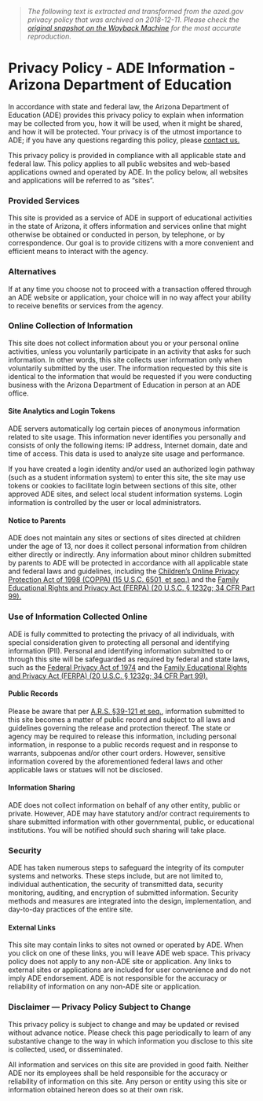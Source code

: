 > *The following text is extracted and transformed from the azed.gov privacy policy that was archived on 2018-12-11. Please check the [original snapshot on the Wayback Machine](https://web.archive.org/web/20181211030540id_/http%3A//www.azed.gov/adeinfo/privacy) for the most accurate reproduction.*

# Privacy Policy - ADE Information - Arizona Department of Education

In accordance with state and federal law, the Arizona Department of Education (ADE) provides this privacy policy to explain when information may be collected from you, how it will be used, when it might be shared, and how it will be protected. Your privacy is of the utmost importance to ADE; if you have any questions regarding this policy, please [contact us.](http://www.azed.gov/adeinfo/contact/)

This privacy policy is provided in compliance with all applicable state and federal law. This policy applies to all public websites and web-based applications owned and operated by ADE. In the policy below, all websites and applications will be referred to as “sites”.

### Provided Services

This site is provided as a service of ADE in support of educational activities in the state of Arizona, it offers information and services online that might otherwise be obtained or conducted in person, by telephone, or by correspondence. Our goal is to provide citizens with a more convenient and efficient means to interact with the agency.

### Alternatives

If at any time you choose not to proceed with a transaction offered through an ADE website or application, your choice will in no way affect your ability to receive benefits or services from the agency.

### Online Collection of Information

This site does not collect information about you or your personal online activities, unless you voluntarily participate in an activity that asks for such information. In other words, this site collects user information only when voluntarily submitted by the user. The information requested by this site is identical to the information that would be requested if you were conducting business with the Arizona Department of Education in person at an ADE office.

#### Site Analytics and Login Tokens

ADE servers automatically log certain pieces of anonymous information related to site usage. This information never identifies you personally and consists of only the following items: IP address, Internet domain, date and time of access. This data is used to analyze site usage and performance.

If you have created a login identity and/or used an authorized login pathway (such as a student information system) to enter this site, the site may use tokens or cookies to facilitate login between sections of this site, other approved ADE sites, and select local student information systems. Login information is controlled by the user or local administrators.

#### Notice to Parents

ADE does not maintain any sites or sections of sites directed at children under the age of 13, nor does it collect personal information from children either directly or indirectly. Any information about minor children submitted by parents to ADE will be protected in accordance with all applicable state and federal laws and guidelines, including the [Children’s Online Privacy Protection Act of 1998 (COPPA) (15 U.S.C. 6501, et seq.)](https://www.ftc.gov/enforcement/rules/rulemaking-regulatory-reform-proceedings/childrens-online-privacy-protection-rule) and the [Family Educational Rights and Privacy Act (FERPA) (20 U.S.C. § 1232g; 34 CFR Part 99).](http://www2.ed.gov/policy/gen/guid/fpco/ferpa/index.html)

### Use of Information Collected Online

ADE is fully committed to protecting the privacy of all individuals, with special consideration given to protecting all personal and identifying information (PII). Personal and identifying information submitted to or through this site will be safeguarded as required by federal and state laws, such as the [Federal Privacy Act of 1974](http://www.justice.gov/opcl/privacyact1974.htm) and the [Family Educational Rights and Privacy Act (FERPA) (20 U.S.C. § 1232g; 34 CFR Part 99).](http://www2.ed.gov/policy/gen/guid/fpco/ferpa/index.html)

#### Public Records

Please be aware that per [A.R.S. §39-121 et seq.](http://www.azleg.gov/ArizonaRevisedStatutes.asp?Title=39), information submitted to this site becomes a matter of public record and subject to all laws and guidelines governing the release and protection thereof. The state or agency may be required to release this information, including personal information, in response to a public records request and in response to warrants, subpoenas and/or other court orders. However, sensitive information covered by the aforementioned federal laws and other applicable laws or statues will not be disclosed.

#### Information Sharing

ADE does not collect information on behalf of any other entity, public or private. However, ADE may have statutory and/or contract requirements to share submitted information with other governmental, public, or educational institutions. You will be notified should such sharing will take place.

### Security

ADE has taken numerous steps to safeguard the integrity of its computer systems and networks. These steps include, but are not limited to, individual authentication, the security of transmitted data, security monitoring, auditing, and encryption of submitted information. Security methods and measures are integrated into the design, implementation, and day-to-day practices of the entire site.

#### External Links

This site may contain links to sites not owned or operated by ADE. When you click on one of these links, you will leave ADE web space. This privacy policy does not apply to any non-ADE site or application. Any links to external sites or applications are included for user convenience and do not imply ADE endorsement. ADE is not responsible for the accuracy or reliability of information on any non-ADE site or application.

### Disclaimer — Privacy Policy Subject to Change

This privacy policy is subject to change and may be updated or revised without advance notice. Please check this page periodically to learn of any substantive change to the way in which information you disclose to this site is collected, used, or disseminated.

All information and services on this site are provided in good faith. Neither ADE nor its employees shall be held responsible for the accuracy or reliability of information on this site. Any person or entity using this site or information obtained hereon does so at their own risk.
